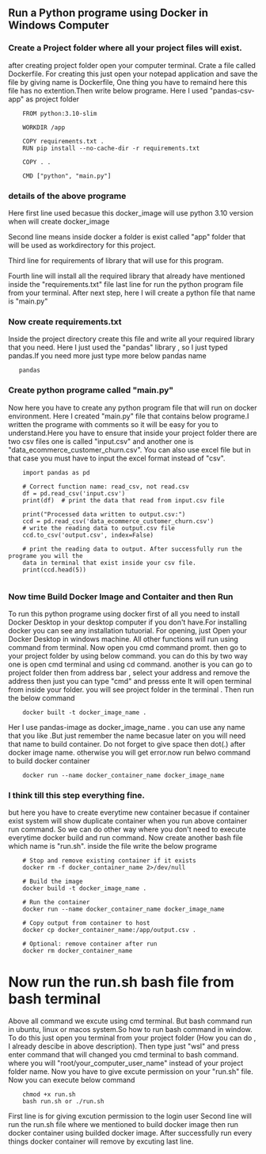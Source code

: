 ## Run a Python programe using Docker in Windows Computer
    

### Create a Project folder where all your project files will exist.
after creating project folder open your computer terminal. Crate a file called Dockerfile.
For creating this just open your notepad application and save the file by giving name is Dockerfile,
One thing you have to remaind here this file has no extention.Then write below programe.
Here I used "pandas-csv-app" as project folder 

```
    FROM python:3.10-slim

    WORKDIR /app

    COPY requirements.txt .
    RUN pip install --no-cache-dir -r requirements.txt

    COPY . .

    CMD ["python", "main.py"]
```

### details of the above programe
Here first line used becasue this docker_image will use python 3.10 version when will create 
docker_image 

Second line means inside docker a folder is exist called  "app" folder that will 
be used as workdirectory for this project.

Third line for requirements of library that will use for this program. 

Fourth line will install all the required library that already have mentioned inside the 
"requirements.txt" file last line for run the  python program file from your terminal.
    After next step, here I will create a python file that name is "main.py"

### Now create requirements.txt 
Inside  the project directory create  this  file and write  all your required library that you need. Here I just used the "pandas"
library , so I just typed pandas.If you need more just type more below pandas name


```
   pandas
``` 


### Create python programe called "main.py"
Now here you have to create any python program file that will run on docker environment. 
Here I created "main.py" file that contains below programe.I written the programe with comments 
so it will be easy for you to understand.Here you have to ensure that inside your project
folder there are two csv files one is called "input.csv" and another one is 
"data_ecommerce_customer_churn.csv". You can also use excel file but in that case you must
have to input the excel format instead of "csv". 

```
    import pandas as pd

    # Correct function name: read_csv, not read.csv
    df = pd.read_csv('input.csv')
    print(df)  # print the data that read from input.csv file

    print("Processed data written to output.csv:")
    ccd = pd.read_csv('data_ecommerce_customer_churn.csv')
    # write the reading data to output.csv file
    ccd.to_csv('output.csv', index=False)

    # print the reading data to output. After successfully run the programe you will the
    data in terminal that exist inside your csv file.
    print(ccd.head(5))
 
```

### Now time Build Docker Image and Contaiter and then Run 

To run this python programe using docker first of all you need to install Docker Desktop
in your desktop computer if you don't have.For installing docker you can see any installation
tutuorial. For opening, just Open your Docker Desktop in windows machine. All other functions
will run using command from terminal. Now open you cmd command promt. then go to your project 
folder by using below command. you can do this by two way one is open cmd terminal and using cd 
command. another is you can go to project folder then from address bar , select your address 
and remove the address then just you can type "cmd" and presss ente It will open terminal from 
inside your folder. you will see project folder in the terminal . Then run the below command


```
    docker built -t docker_image_name .
```
Her I use pandas-image as docker_image_name . you can use any name that you like .But just remember
the name becasue later on you will need that name to build container. Do not forget to give space 
then dot(.) after docker image name. otherwise you will get error.now run belwo command to build
docker container


```
    docker run --name docker_container_name docker_image_name
```

### I think till this step everything fine.
but here you have to create everytime new container becasue if container exist system will 
show duplicate container when you run above container run command. So we can do other way where
you don't need to execute everytime docker build and run command. Now create another bash file
which name is "run.sh". inside the file write the below programe 

```
    # Stop and remove existing container if it exists
    docker rm -f docker_container_name 2>/dev/null

    # Build the image
    docker build -t docker_image_name .

    # Run the container
    docker run --name docker_container_name docker_image_name

    # Copy output from container to host
    docker cp docker_container_name:/app/output.csv .

    # Optional: remove container after run
    docker rm docker_container_name

```

# Now run the run.sh bash file from bash terminal
Above all command we excute using cmd terminal. But bash command  run in ubuntu,
linux or macos system.So how to run bash command in window. To do this just 
open you terminal from your project folder (How you can do , I already descibe
in above description). Then type just "wsl" and press enter command that will changed
you cmd terminal to bash command. where you will "root/your_computer_user_name"
instead of your project  folder name. Now you have to give excute permission 
on your "run.sh" file. Now you can execute below command

```
    chmod +x run.sh  
    bash run.sh or ./run.sh
```

First line is for giving excution permission to the login user
Second line will run the run.sh file where we mentioned to build docker image
then run docker container using builded docker image. After successfully run every things 
docker container will remove by excuting last line.





